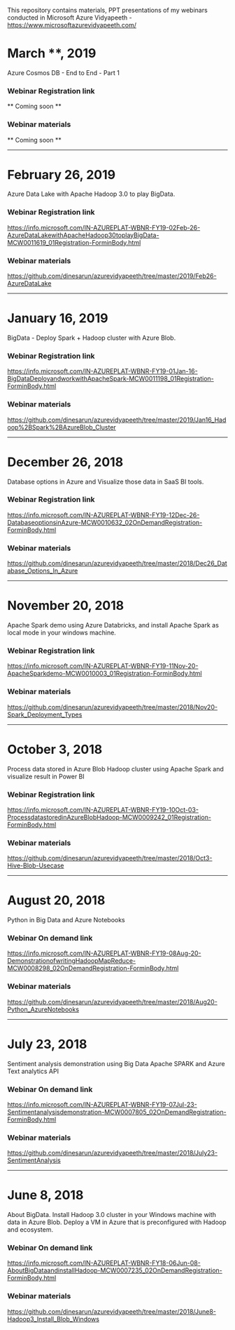 This repository contains materials, PPT presentations of my webinars conducted in Microsoft Azure Vidyapeeth - https://www.microsoftazurevidyapeeth.com/

# March **, 2019
Azure Cosmos DB - End to End - Part 1
### Webinar Registration link
** Coming soon **
### Webinar materials
** Coming soon **

----------------------------------------------------------------------------------------------------------------------------------------

# February 26, 2019
Azure Data Lake with Apache Hadoop 3.0 to play BigData.
### Webinar Registration link
https://info.microsoft.com/IN-AZUREPLAT-WBNR-FY19-02Feb-26-AzureDataLakewithApacheHadoop30toplayBigData-MCW0011619_01Registration-ForminBody.html 
### Webinar materials
https://github.com/dinesarun/azurevidyapeeth/tree/master/2019/Feb26-AzureDataLake  

----------------------------------------------------------------------------------------------------------------------------------------

# January 16, 2019
BigData - Deploy Spark + Hadoop cluster with Azure Blob.
### Webinar Registration link
https://info.microsoft.com/IN-AZUREPLAT-WBNR-FY19-01Jan-16-BigDataDeployandworkwithApacheSpark-MCW0011198_01Registration-ForminBody.html 
### Webinar materials
https://github.com/dinesarun/azurevidyapeeth/tree/master/2019/Jan16_Hadoop%2BSpark%2BAzureBlob_Cluster  

----------------------------------------------------------------------------------------------------------------------------------------

# December 26, 2018
Database options in Azure and Visualize those data in SaaS BI tools.
### Webinar Registration link
https://info.microsoft.com/IN-AZUREPLAT-WBNR-FY19-12Dec-26-DatabaseoptionsinAzure-MCW0010632_02OnDemandRegistration-ForminBody.html
### Webinar materials
https://github.com/dinesarun/azurevidyapeeth/tree/master/2018/Dec26_Database_Options_In_Azure 

----------------------------------------------------------------------------------------------------------------------------------------

# November 20, 2018
Apache Spark demo using Azure Databricks, and install Apache Spark as local mode in your windows machine.
### Webinar Registration link
https://info.microsoft.com/IN-AZUREPLAT-WBNR-FY19-11Nov-20-ApacheSparkdemo-MCW0010003_01Registration-ForminBody.html
### Webinar materials
https://github.com/dinesarun/azurevidyapeeth/tree/master/2018/Nov20-Spark_Deployment_Types 

----------------------------------------------------------------------------------------------------------------------------------------

# October 3, 2018
Process data stored in Azure Blob Hadoop cluster using Apache Spark and visualize result in Power BI
### Webinar Registration link
https://info.microsoft.com/IN-AZUREPLAT-WBNR-FY19-10Oct-03-ProcessdatastoredinAzureBlobHadoop-MCW0009242_01Registration-ForminBody.html
### Webinar materials
https://github.com/dinesarun/azurevidyapeeth/tree/master/2018/Oct3-Hive-Blob-Usecase 

----------------------------------------------------------------------------------------------------------------------------------------

# August 20, 2018
Python in Big Data and Azure Notebooks
### Webinar On demand link
https://info.microsoft.com/IN-AZUREPLAT-WBNR-FY19-08Aug-20-DemonstrationofwritingHadoopMapReduce-MCW0008298_02OnDemandRegistration-ForminBody.html
### Webinar materials
https://github.com/dinesarun/azurevidyapeeth/tree/master/2018/Aug20-Python_AzureNotebooks 

----------------------------------------------------------------------------------------------------------------------------------------

# July 23, 2018
Sentiment analysis demonstration using Big Data Apache SPARK and Azure Text analytics API
### Webinar On demand link 
https://info.microsoft.com/IN-AZUREPLAT-WBNR-FY19-07Jul-23-Sentimentanalysisdemonstration-MCW0007805_02OnDemandRegistration-ForminBody.html
### Webinar materials
https://github.com/dinesarun/azurevidyapeeth/tree/master/2018/July23-SentimentAnalysis 

----------------------------------------------------------------------------------------------------------------------------------------

# June 8, 2018
About BigData. Install Hadoop 3.0 cluster in your Windows machine with data in Azure Blob. Deploy a VM in Azure that is preconfigured with Hadoop and ecosystem.
### Webinar On demand link
https://info.microsoft.com/IN-AZUREPLAT-WBNR-FY18-06Jun-08-AboutBigDataandinstallHadoop-MCW0007235_02OnDemandRegistration-ForminBody.html
### Webinar materials
https://github.com/dinesarun/azurevidyapeeth/tree/master/2018/June8-Hadoop3_Install_Blob_Windows  